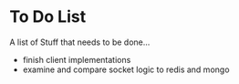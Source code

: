 # To Do List

A list of Stuff that needs to be done...

* finish client implementations
* examine and compare socket logic to redis and mongo

